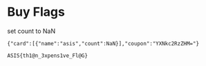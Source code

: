 # Buy Flags

set count to NaN

`{"card":[{"name":"asis","count":NaN}],"coupon":"YXNkc2RzZHM="}`

`ASIS{th1@n_3xpens1ve_Fl@G}`
